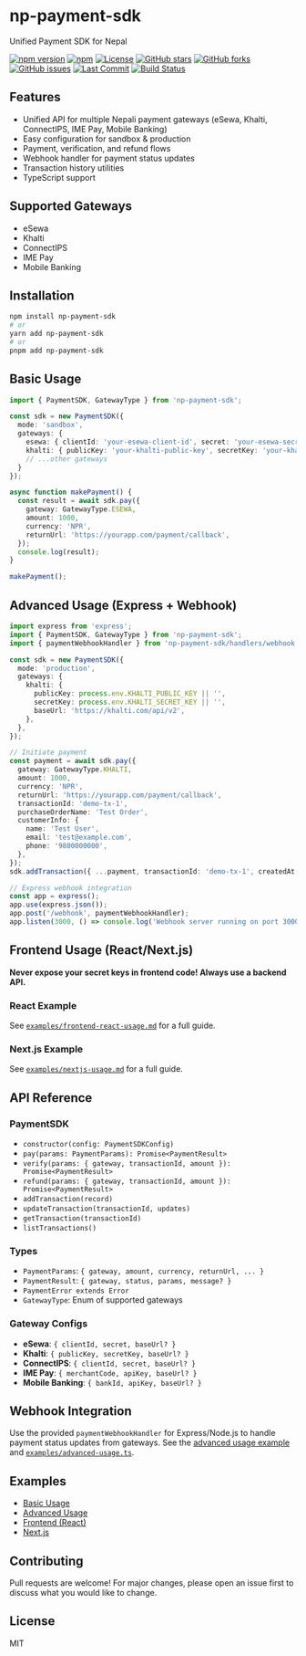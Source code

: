 # np-payment-sdk

Unified Payment SDK for Nepal

[![npm version](https://img.shields.io/npm/v/np-payment-sdk)](https://www.npmjs.com/package/np-payment-sdk)
[![npm](https://img.shields.io/npm/dt/np-payment-sdk)](https://www.npmjs.com/package/np-payment-sdk)
[![License](https://img.shields.io/github/license/sahilkhatiwada/np-payment-sdk)](LICENSE)
[![GitHub stars](https://img.shields.io/github/stars/sahilkhatiwada/np-payment-sdk?style=social)](https://github.com/sahilkhatiwada/np-payment-sdk/stargazers)
[![GitHub forks](https://img.shields.io/github/forks/sahilkhatiwada/np-payment-sdk?style=social)](https://github.com/sahilkhatiwada/np-payment-sdk/network)
[![GitHub issues](https://img.shields.io/github/issues/sahilkhatiwada/np-payment-sdk)](https://github.com/sahilkhatiwada/np-payment-sdk/issues)
[![Last Commit](https://img.shields.io/github/last-commit/sahilkhatiwada/np-payment-sdk)](https://github.com/sahilkhatiwada/np-payment-sdk/commits/master)
[![Build Status](https://github.com/sahilkhatiwada/np-payment-sdk/actions/workflows/ci.yml/badge.svg)](https://github.com/sahilkhatiwada/np-payment-sdk/actions/workflows/ci.yml)


## Features
- Unified API for multiple Nepali payment gateways (eSewa, Khalti, ConnectIPS, IME Pay, Mobile Banking)
- Easy configuration for sandbox & production
- Payment, verification, and refund flows
- Webhook handler for payment status updates
- Transaction history utilities
- TypeScript support

## Supported Gateways
- eSewa
- Khalti
- ConnectIPS
- IME Pay
- Mobile Banking

## Installation
```bash
npm install np-payment-sdk
# or
yarn add np-payment-sdk
# or
pnpm add np-payment-sdk
```

## Basic Usage
```typescript
import { PaymentSDK, GatewayType } from 'np-payment-sdk';

const sdk = new PaymentSDK({
  mode: 'sandbox',
  gateways: {
    esewa: { clientId: 'your-esewa-client-id', secret: 'your-esewa-secret' },
    khalti: { publicKey: 'your-khalti-public-key', secretKey: 'your-khalti-secret-key' },
    // ...other gateways
  }
});

async function makePayment() {
  const result = await sdk.pay({
    gateway: GatewayType.ESEWA,
    amount: 1000,
    currency: 'NPR',
    returnUrl: 'https://yourapp.com/payment/callback',
  });
  console.log(result);
}

makePayment();
```

## Advanced Usage (Express + Webhook)
```typescript
import express from 'express';
import { PaymentSDK, GatewayType } from 'np-payment-sdk';
import { paymentWebhookHandler } from 'np-payment-sdk/handlers/webhook';

const sdk = new PaymentSDK({
  mode: 'production',
  gateways: {
    khalti: {
      publicKey: process.env.KHALTI_PUBLIC_KEY || '',
      secretKey: process.env.KHALTI_SECRET_KEY || '',
      baseUrl: 'https://khalti.com/api/v2',
    },
  },
});

// Initiate payment
const payment = await sdk.pay({
  gateway: GatewayType.KHALTI,
  amount: 1000,
  currency: 'NPR',
  returnUrl: 'https://yourapp.com/payment/callback',
  transactionId: 'demo-tx-1',
  purchaseOrderName: 'Test Order',
  customerInfo: {
    name: 'Test User',
    email: 'test@example.com',
    phone: '9800000000',
  },
});
sdk.addTransaction({ ...payment, transactionId: 'demo-tx-1', createdAt: new Date(), updatedAt: new Date() });

// Express webhook integration
const app = express();
app.use(express.json());
app.post('/webhook', paymentWebhookHandler);
app.listen(3000, () => console.log('Webhook server running on port 3000'));
```

## Frontend Usage (React/Next.js)
**Never expose your secret keys in frontend code! Always use a backend API.**

### React Example
See [`examples/frontend-react-usage.md`](examples/frontend-react-usage.md) for a full guide.

### Next.js Example
See [`examples/nextjs-usage.md`](examples/nextjs-usage.md) for a full guide.

## API Reference
### PaymentSDK
- `constructor(config: PaymentSDKConfig)`
- `pay(params: PaymentParams): Promise<PaymentResult>`
- `verify(params: { gateway, transactionId, amount }): Promise<PaymentResult>`
- `refund(params: { gateway, transactionId, amount }): Promise<PaymentResult>`
- `addTransaction(record)`
- `updateTransaction(transactionId, updates)`
- `getTransaction(transactionId)`
- `listTransactions()`

### Types
- `PaymentParams`: `{ gateway, amount, currency, returnUrl, ... }`
- `PaymentResult`: `{ gateway, status, params, message? }`
- `PaymentError extends Error`
- `GatewayType`: Enum of supported gateways

### Gateway Configs
- **eSewa**: `{ clientId, secret, baseUrl? }`
- **Khalti**: `{ publicKey, secretKey, baseUrl? }`
- **ConnectIPS**: `{ clientId, secret, baseUrl? }`
- **IME Pay**: `{ merchantCode, apiKey, baseUrl? }`
- **Mobile Banking**: `{ bankId, apiKey, baseUrl? }`

## Webhook Integration
Use the provided `paymentWebhookHandler` for Express/Node.js to handle payment status updates from gateways. See the [advanced usage example](#advanced-usage-express--webhook) and [`examples/advanced-usage.ts`](examples/advanced-usage.ts).

## Examples
- [Basic Usage](examples/basic-usage.ts)
- [Advanced Usage](examples/advanced-usage.ts)
- [Frontend (React)](examples/frontend-react-usage.md)
- [Next.js](examples/nextjs-usage.md)

## Contributing
Pull requests are welcome! For major changes, please open an issue first to discuss what you would like to change.

## License
MIT